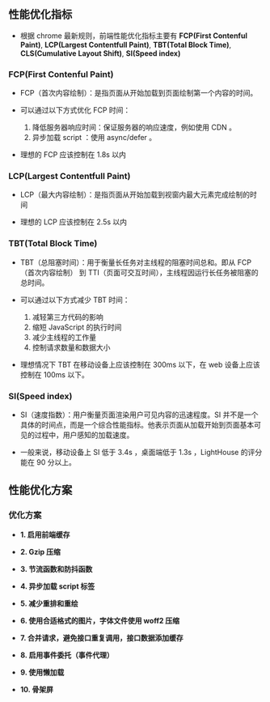 ## 性能优化指标

- 根据 chrome 最新规则，前端性能优化指标主要有 **FCP(First Contenful Paint)**, **LCP(Largest Contentfull Paint)**, **TBT(Total Block Time)**, **CLS(Cumulative Layout Shift)**, **SI(Speed index)**


### FCP(First Contenful Paint)

- FCP（首次内容绘制）：是指页面从开始加载到页面绘制第一个内容的时间。

- 可以通过以下方式优化 FCP 时间：

  1. 降低服务器响应时间：保证服务器的响应速度，例如使用 CDN 。
  2. 异步加载 script ：使用 async/defer 。

- 理想的 FCP 应该控制在 1.8s 以内


### LCP(Largest Contentfull Paint)

- LCP（最大内容绘制）：是指页面从开始加载到视窗内最大元素完成绘制的时间

- 理想的 LCP 应该控制在 2.5s 以内

### TBT(Total Block Time)

- TBT（总阻塞时间）：用于衡量长任务对主线程的阻塞时间总和。即从 FCP（首次内容绘制） 到 TTI（页面可交互时间），主线程因运行长任务被阻塞的总时间。

- 可以通过以下方式减少 TBT 时间：

  1. 减轻第三方代码的影响
  2. 缩短 JavaScript 的执行时间
  3. 减少主线程的工作量
  4. 控制请求数量和数据大小

- 理想情况下 TBT 在移动设备上应该控制在 300ms 以下，在 web 设备上应该控制在 100ms 以下。

### SI(Speed index)

- SI（速度指数）：用户衡量页面渲染用户可见内容的迅速程度。SI 并不是一个具体的时间点，而是一个综合性能指标。他表示页面从加载开始到页面基本可见的过程中，用户感知的加载速度。

- 一般来说，移动设备上 SI 低于 3.4s ，桌面端低于 1.3s ，LightHouse 的评分能在 90 分以上。


## 性能优化方案

### 优化方案

- **1. 启用前端缓存**


- **2. Gzip 压缩**


- **3. 节流函数和防抖函数**


- **4. 异步加载 script 标签**


- **5. 减少重排和重绘**


- **6. 使用合适格式的图片，字体文件使用 woff2 压缩**


- **7. 合并请求，避免接口重复调用，接口数据添加缓存**


- **8. 启用事件委托（事件代理）**


- **9. 使用懒加载**


- **10. 骨架屏**